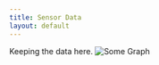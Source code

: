 ```yaml
---
title: Sensor Data
layout: default
---
```

Keeping the data here.
![Some Graph](https://github.com/plants-are-neat/plants-are-neat.github.io/blob/main/data/Graph1.png)

